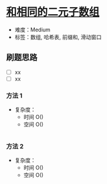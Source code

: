 # [和相同的二元子数组](https://leetcode-cn.com/problems/binary-subarrays-with-sum/)

- 难度：Medium
- 标签：数组, 哈希表, 前缀和, 滑动窗口

## 刷题思路

- [ ] xx
- [ ] xx

### 方法 1

- 复杂度：
    - 时间 O()
    - 空间 O()

``` js

```

### 方法 2

- 复杂度：
    - 时间 O()
    - 空间 O()

``` js

```

